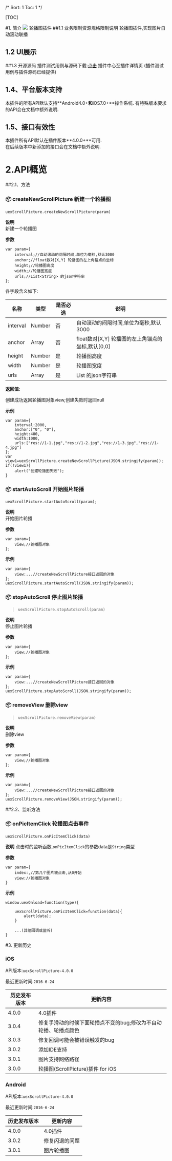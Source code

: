 /*
Sort: 1
Toc: 1
*/

[TOC]

#1. 简介 [![](http://appcan-download.oss-cn-beijing.aliyuncs.com/%E5%85%AC%E6%B5%8B%2Fgf.png)]()<ignore>
轮播图插件
##1.1 业务限制资源规格限制说明<ignore>
轮播图插件,实现图片自动滚动联播
## 1.2 UI展示<ignore>
##1.3 开源源码<ignore>
插件测试用例与源码下载:[点击](http://plugin.appcan.cn/details.html?id=433_index) 插件中心至插件详情页 (插件测试用例与插件源码已经提供) 


## 1.4、平台版本支持<ignore>
本插件的所有API默认支持**Android4.0+**和**iOS7.0+**操作系统. 
有特殊版本要求的API会在文档中额外说明.

## 1.5、接口有效性<ignore>
本插件所有API默认在插件版本**4.0.0+**可用.  
在后续版本中新添加的接口会在文档中额外说明. 

# 2.API概览  <ignore>
##2.1、方法  <ignore>
### 📦 createNewScrollPicture   新建一个轮播图

`uexScrollPicture.createNewScrollPicture(param)`

**说明**  
新建一个轮播图

**参数**

```
var param={
	interval;//自动滚动的间隔时间,单位为毫秒,默认3000
	anchor;//float数对[X,Y] 轮播图的左上角锚点的坐标
	height;//轮播图高度
	width;//轮播图宽度
	urls;//List<String> 的json字符串
};
```

各字段含义如下:

| 名称       | 类型     | 是否必选 | 说明                                |
| -------- | ------ | ---- | --------------------------------- |
| interval | Number | 否    | 自动滚动的间隔时间,单位为毫秒,默认3000            |
| anchor   | Array  | 否    | float数对[X,Y] 轮播图的左上角锚点的坐标,默认[0,0] |
| height   | Number | 是    | 轮播图高度                             |
| width    | Number | 是    | 轮播图宽度                             |
| urls     | Array  | 是    | List<String> 的json字符串             |

**返回值:**

创建成功返回轮播图对象view,创建失败时返回null

**示例**

```
var param={
	interval:2000,
	anchor:["0", "0"],
	height:400,
	width:1080,
	urls:["res://1-1.jpg","res://1-2.jpg","res://1-3.jpg","res://1-4.jpg"]
};
var view1=uexScrollPicture.createNewScrollPicture(JSON.stringify(param));
if(!view1){
	alert("创建轮播图失败");
}

```

### 📦 startAutoScroll   开始图片轮播

`uexScrollPicture.startAutoScroll(param);`

**说明**  
开始图片轮播

**参数**

```
var param={
	view;//轮播图对象
};
```

**示例**

```
var param={
	view:...//createNewScrollPicture接口返回的对象
};
uexScrollPicture.startAutoScroll(JSON.stringify(param));
```

### 📦 stopAutoScroll   停止图片轮播
>`uexScrollPicture.stopAutoScroll(param)`

**说明**  
停止图片轮播

**参数**
```
var param={
	view;//轮播图对象
};
```

**示例**

```
var param={
	view:...//createNewScrollPicture接口返回的对象
};
uexScrollPicture.stopAutoScroll(JSON.stringify(param));
```

### 📦 removeView   删除view
>`uexScrollPicture.removeView(param)`

**说明**  
删除view

**参数**
```
var param={
	view;//轮播图对象
};
```

**示例**

```
var param={
	view:...//createNewScrollPicture接口返回的对象
};
uexScrollPicture.removeView(JSON.stringify(param));
```


##2.2、监听方法<ignore>

### 📦 onPicItemClick 轮播图点击事件

`uexScrollPicture.onPicItemClick(data)`

**说明**
点击时的监听函数,`onPicItemClick`的参数data是`String`类型

**参数**

```
var param={
	index:,//第几个图片被点击,从0开始
	view://轮播图对象
}
```


**示例**

```
window.uexOnload=function(type){
	
	uexScrollPicture.onPicItemClick=function(data){
		alert(data);
	}

	...(其他回调或监听)
}
```

#3. 更新历史<ignore>

### iOS<ignore>

API版本:`uexScrollPicture-4.0.0`

最近更新时间:`2016-6-24`

| 历史发布版本 | 更新内容                               |
| ------ | ---------------------------------- |
| 4.0.0  | 4.0插件                              |
| 3.0.4  | 修复手滑动的时候下面轮播点不变的bug;修改为不自动轮播、轮播点颜色 |
| 3.0.3  | 修复回调可能会被错误触发的bug                   |
| 3.0.2  | 添加IDE支持                            |
| 3.0.1  | 图片支持网络路径                           |
| 3.0.0  | 轮播图(ScrollPicture)插件 for iOS       |

### Android<ignore>
API版本:`uexScrollPicture-4.0.0`

最近更新时间:`2016-6-24`

| 历史发布版本 | 更新内容    |
| ------ | ------- |
| 4.0.0  | 4.0插件   |
| 3.0.2  | 修复闪退的问题 |
| 3.0.1  | 图片轮播图   |

